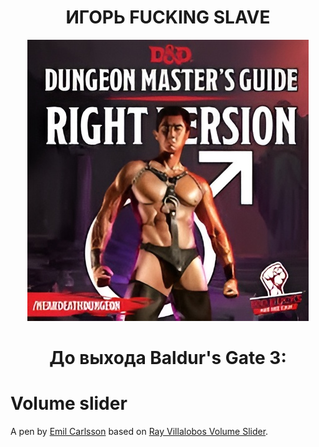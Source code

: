 <h1 align='center'> ИГОРЬ FUCKING SLAVE </h1>
<p align="center">
  <img src="https://github.com/romper008/bg3timer/blob/main/van.jpg?raw=true" />
</p>
<h1 align='center'> До выхода Baldur's Gate 3: </h1>
<script src="//megatimer.ru/get/5468ba46a5cab785debfba427e087ac5.js"></script>
<audio ref='themeSong' src="https://github.com/romper008/bg3timer/blob/main/bg3.mp3?raw=true" autoPlay loop></audio>
	<h1>Volume slider</h1>
	<p>A pen by <a href="https://codepen.io/emilcarlsson/">Emil Carlsson</a> based on <a href="https://codepen.io/planetoftheweb/pen/HCLzc">Ray Villalobos Volume Slider</a>.</p>
	<div id="player">
		<i class="fa fa-volume-down"></i>
		<div id="volume"></div>
		<i class="fa fa-volume-up"></i>
	</div>

